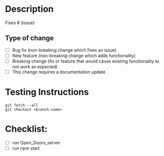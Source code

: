 # Description


Fixes # (issue)

## Type of change

- [ ] Bug fix (non-breaking change which fixes an issue)
- [ ] New feature (non-breaking change which adds functionality)
- [ ] Breaking change (fix or feature that would cause existing functionality to not work as expected)
- [ ] This change requires a documentation update

# Testing Instructions

```
git fetch --all
git checkout <branch-name>
```

# Checklist:
- [ ] run Open_Doors_server
- [ ] run npm start